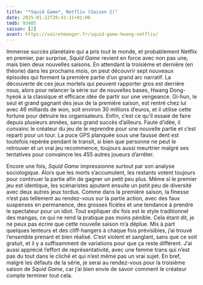 ```yaml
---
title: "*Squid Game*, Netflix (Saison 2)"
date: 2025-01-22T20:43:11+01:00
tmdb: 93405 
saison: [2]
avant: https://voiretmanger.fr/squid-game-hwang-netflix/
---
```


Immense succès planétaire qui a pris tout le monde, et probablement Netflix en premier, par surprise, *Squid Game* revient en force avec non pas une, mais bien deux nouvelles saisons. En attendant la troisième et dernière (en théorie) dans les prochains mois, on peut découvrir sept nouveaux épisodes qui forment la première partie d’un grand arc narratif. La découverte de ces jeux mortels qui peuvent rapporter gros est derrière nous, alors pour relancer la série sur de nouvelles bases, Hwang Dong-hyeok a la classique et efficace idée de partir sur une vengeance. Gi-hun, le seul et grand gagnant des jeux de la première saison, est rentré chez lui avec 46 milliards de won, soit environ 30 millions d’euros, et il utilise cette fortune pour détruire les organisateurs. Enfin, c’est ce qu’il essaie de faire depuis plusieurs années, sans grand succès d’ailleurs. Faute d’idée, il convainc le créateur du jeu de le reprendre pour une nouvelle partie et c’est reparti pour un tour. La puce GPS planquée sous une fausse dent est toutefois repérée pendant le transit, si bien que personne ne peut le retrouver et un vrai jeu recommence, toujours aussi meurtrier malgré ses tentatives pour convaincre les 455 autres joueurs d’arrêter.

Encore une fois, *Squid Game* impressionne surtout par son analyse sociologique. Alors que les morts s’accumulent, les restants votent toujours pour continuer la partie afin de gagner un petit peu plus. Même si le premier jeu est identique, les scénaristes ajoutent ensuite un petit peu de diversité avec deux autres jeux tordus. Comme dans la première saison, la finesse n’est pas tellement au rendez-vous sur la partie action, avec des faux suspenses en permanence, des grosses ficèles et une tendance à prendre le spectateur pour un idiot. Tout expliquer dix fois est le style traditionnel des mangas, ce qui ne rend la pratique pas moins pénible. Cela étant dit, je ne peux pas écrire que cette nouvelle saison m’a déplue. Mis à part quelques lenteurs et des cliff-hangers à chaque fois prévisibles, j’ai trouvé l’ensemble prenant et bien réalisé. C’est violent et sanglant, sans que ce soit gratuit, et il y a suffisamment de variations pour  que ça reste différent. J’ai aussi apprécié l’effort de représentativité, avec une femme trans qui n’est pas du tout dans le cliché et qui n’est même pas un vrai sujet. En bref, malgré les défauts de la série, je serai au rendez-vous pour la troisième saison de *Squid Game*, car j’ai bien envie de savoir comment le créateur compte terminer tout cela. 
